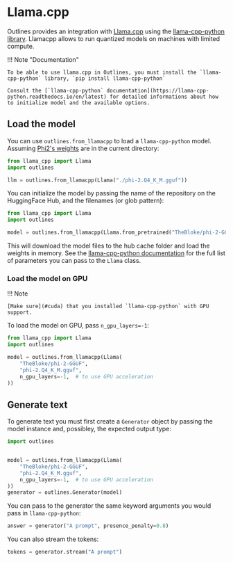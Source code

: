 # Llama.cpp

Outlines provides an integration with [Llama.cpp](https://github.com/ggerganov/llama.cpp) using the [llama-cpp-python library][llamacpp]. Llamacpp allows to run quantized models on machines with limited compute.

!!! Note "Documentation"

    To be able to use llama.cpp in Outlines, you must install the `llama-cpp-python` library, `pip install llama-cpp-python`

    Consult the [`llama-cpp-python` documentation](https://llama-cpp-python.readthedocs.io/en/latest) for detailed informations about how to initialize model and the available options.


## Load the model

You can use `outlines.from_llamacpp` to load a `llama-cpp-python` model. Assuming [Phi2's weights](https://huggingface.co/TheBloke/phi-2-GGUF) are in the current directory:

```python
from llama_cpp import Llama
import outlines

llm = outlines.from_llamacpp(Llama("./phi-2.Q4_K_M.gguf"))
```

You can initialize the model by passing the name of the repository on the HuggingFace Hub, and the filenames (or glob pattern):


```python
from llama_cpp import Llama
import outlines

model = outlines.from_llamacpp(Llama.from_pretrained("TheBloke/phi-2-GGUF", "phi-2.Q4_K_M.gguf"))
```

This will download the model files to the hub cache folder and load the weights in memory. See the [llama-cpp-python documentation](https://llama-cpp-python.readthedocs.io/en/latest/api-reference/#llama_cpp.Llama.__init__) for the full list of parameters you can pass to the `Llama` class.


### Load the model on GPU

!!! Note

    [Make sure](#cuda) that you installed `llama-cpp-python` with GPU support.

 To load the model on GPU, pass `n_gpu_layers=-1`:

```python
from llama_cpp import Llama
import outlines

model = outlines.from_llamacpp(Llama(
    "TheBloke/phi-2-GGUF",
    "phi-2.Q4_K_M.gguf",
    n_gpu_layers=-1,  # to use GPU acceleration
))
```


## Generate text


To generate text you must first create a `Generator` object by passing the model instance and, possibley, the expected output type:

```python
import outlines


model = outlines.from_llamacpp(Llama(
    "TheBloke/phi-2-GGUF",
    "phi-2.Q4_K_M.gguf",
    n_gpu_layers=-1,  # to use GPU acceleration
))
generator = outlines.Generator(model)
```

You can pass to the generator the same keyword arguments you would pass in `llama-cpp-python`:

```python
answer = generator("A prompt", presence_penalty=0.8)
```

You can also stream the tokens:

```python
tokens = generator.stream("A prompt")
```


[llamacpp]: https://github.com/abetlen/llama-cpp-python
[llama-cpp-python-call]: https://llama-cpp-python.readthedocs.io/en/latest/api-reference/#llama_cpp.Llama.__call__
[llama-cpp-python-install]: https://github.com/abetlen/llama-cpp-python/tree/08b16afe11e7b42adec2fed0a781123383476045?tab=readme-ov-file#supported-backends

